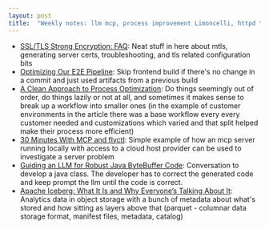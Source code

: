 ```yaml
---
layout: post
title:  "Weekly notes: llm mcp, process improvement Limoncelli, httpd tls"
---
```


* [SSL/TLS Strong Encryption: FAQ](https://httpd.apache.org/docs/2.4/ssl/ssl_faq.html): Neat stuff in here about mtls, generating server certs, troubleshooting, and tls related configuration bits
* [Optimizing Our E2E Pipeline](https://slack.engineering/speedup-e2e-testing/): Skip frontend build if there's no change in a commit and just used artifacts from a previous build
* [A Clean Approach to Process Optimization](https://queue.acm.org/detail.cfm?ref=rss&id=3722546): Do things seemingly out of order, do things lazily or not at all, and sometimes it makes sense to break up a workflow into smaller ones (in the example of customer environments in the article there was a base workflow every every customer needed and customizations which varied and that split helped make their process more efficient)
* [30 Minutes With MCP and flyctl](https://fly.io/blog/30-minute-mcp/): Simple example of how an mcp server running locally with access to a cloud host provider can be used to investigate a server problem
* [Guiding an LLM for Robust Java ByteBuffer Code](https://martinfowler.com/articles/exploring-gen-ai/14-guiding-llm-java-bytebuffer.html): Conversation to develop a java class. The developer has to correct the generated code and keep prompt the llm until the code is correct.
* [Apache Iceberg: What It Is and Why Everyone’s Talking About It](https://www.youtube.com/watch?v=TsmhRZElPvM): Analytics data in object storage with a bunch of metadata about what's stored and how sitting as layers above that (parquet - columnar data storage format, manifest files, metadata, catalog)
